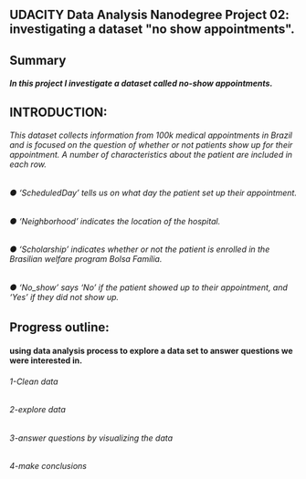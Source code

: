 ## 		UDACITY Data Analysis Nanodegree Project 02: investigating a dataset "no show appointments". 
## Summary
##### In this project I investigate a dataset called no-show appointments.
## INTRODUCTION:
###### This dataset collects information from 100k medical appointments in Brazil and is focused on the question of whether or not patients show up for their appointment. A number of characteristics about the patient are included in each row.
###### ● ‘ScheduledDay’ tells us on what day the patient set up their appointment.  
###### ● ‘Neighborhood’ indicates the location of the hospital.  
###### ● ‘Scholarship’ indicates whether or not the patient is enrolled in the Brasilian welfare program Bolsa Família.  
###### ● ‘No_show’ says ‘No’ if the patient showed up to their appointment, and ‘Yes’ if they did not show up.  
#####
## Progress outline: 
#### using data analysis process to explore a data set to answer questions we were interested in.
###### 1-Clean data 
###### 2-explore data
###### 3-answer questions by visualizing the data
###### 4-make conclusions
